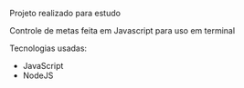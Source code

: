 Projeto realizado para estudo 

Controle de metas feita em Javascript para uso em terminal

Tecnologias usadas:

- JavaScript
- NodeJS

